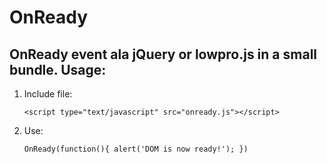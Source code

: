 OnReady
=======
OnReady event ala jQuery or lowpro.js in a small bundle.
Usage:
------
1. Include file:
    
    `<script type="text/javascript" src="onready.js"></script>`
    
2. Use:
    
    `OnReady(function(){ alert('DOM is now ready!'); })`
    
